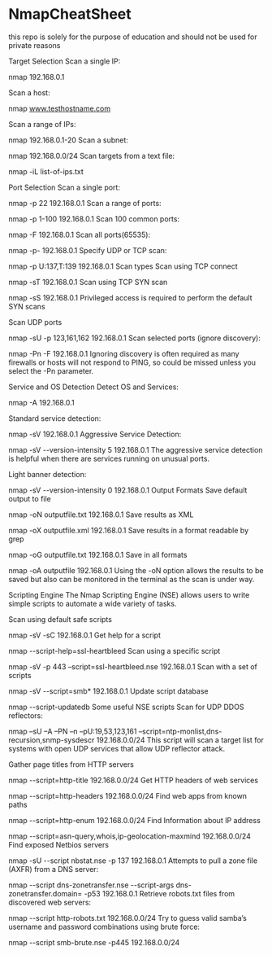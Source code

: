 # NmapCheatSheet
this repo is solely for the purpose of education and should not be used for private reasons


Target Selection
Scan a single IP:

nmap 192.168.0.1


Scan a host:

nmap www.testhostname.com

Scan a range of IPs:

nmap 192.168.0.1-20
Scan a subnet:

nmap 192.168.0.0/24
Scan targets from a text file:

nmap -iL list-of-ips.txt


Port Selection
Scan a single port:

nmap -p 22 192.168.0.1
Scan a range of ports:

nmap -p 1-100 192.168.0.1
Scan 100 common ports:

nmap -F 192.168.0.1
Scan all ports(65535):

nmap -p- 192.168.0.1
Specify UDP or TCP scan:

nmap -p U:137,T:139 192.168.0.1
Scan types
Scan using TCP connect

nmap -sT 192.168.0.1
Scan using TCP SYN scan

nmap -sS 192.168.0.1
Privileged access is required to perform the default SYN scans

Scan UDP ports

nmap -sU -p 123,161,162 192.168.0.1
Scan selected ports (ignore discovery):

nmap -Pn -F 192.168.0.1
Ignoring discovery is often required as many firewalls or hosts will not respond to PING, so could be missed unless you select the -Pn parameter.

Service and OS Detection
Detect OS and Services:

nmap -A 192.168.0.1

Standard service detection:

nmap -sV 192.168.0.1
Aggressive Service Detection:

nmap -sV --version-intensity 5 192.168.0.1
The aggressive service detection is helpful when there are services running on unusual ports.

Light banner detection:

nmap -sV --version-intensity 0 192.168.0.1
Output Formats
Save default output to file

nmap -oN outputfile.txt 192.168.0.1
Save results as XML

nmap -oX outputfile.xml 192.168.0.1
Save results in a format readable by  grep

nmap -oG outputfile.txt 192.168.0.1
Save in all formats

nmap -oA outputfile 192.168.0.1
Using the -oN option allows the results to be saved but also can be monitored in the terminal as the scan is under way.

Scripting Engine
The Nmap Scripting Engine (NSE) allows users to write simple scripts to automate a wide variety of tasks.

Scan using default safe scripts

nmap -sV -sC 192.168.0.1
Get help for a script

nmap --script-help=ssl-heartbleed
Scan using a specific script

nmap -sV -p 443 –script=ssl-heartbleed.nse 192.168.0.1
Scan with a set of scripts

nmap -sV --script=smb* 192.168.0.1
Update script database

nmap --script-updatedb
Some useful NSE scripts
Scan for UDP DDOS reflectors:

nmap –sU –A –PN –n –pU:19,53,123,161 –script=ntp-monlist,dns-recursion,snmp-sysdescr 192.168.0.0/24
This script will scan a target list for systems with open UDP services that allow UDP reflector attack.

Gather page titles from HTTP servers

nmap --script=http-title 192.168.0.0/24
Get HTTP headers of web services

nmap --script=http-headers 192.168.0.0/24
Find web apps from known paths

nmap --script=http-enum 192.168.0.0/24
Find Information about IP address

nmap --script=asn-query,whois,ip-geolocation-maxmind 192.168.0.0/24
Find exposed Netbios servers

nmap -sU --script nbstat.nse -p 137 192.168.0.1
Attempts to pull a zone file (AXFR) from a DNS server:

nmap --script dns-zonetransfer.nse --script-args dns-zonetransfer.domain=<domain> -p53 192.168.0.1
Retrieve robots.txt files from discovered web servers:

nmap --script http-robots.txt 192.168.0.0/24
Try to guess valid samba’s username and password combinations using brute force:

nmap --script smb-brute.nse -p445 192.168.0.0/24
